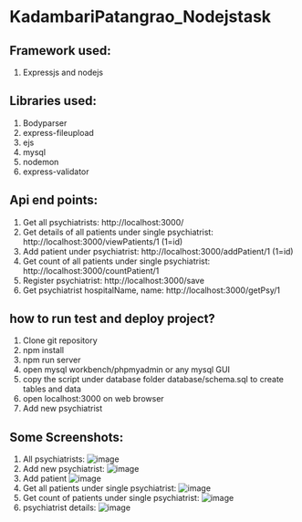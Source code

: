 # KadambariPatangrao_Nodejstask

## Framework used:
1. Expressjs and nodejs

## Libraries used:
1. Bodyparser
2. express-fileupload
3. ejs
4. mysql
5. nodemon
6. express-validator

## Api end points:
1. Get all psychiatrists: http://localhost:3000/
2. Get details of all patients under single psychiatrist: http://localhost:3000/viewPatients/1 (1=id)
3. Add patient under psychiatrist: http://localhost:3000/addPatient/1 (1=id)
4. Get count of all patients under single psychiatrist: http://localhost:3000/countPatient/1
5. Register psychiatrist: http://localhost:3000/save
6. Get psychiatrist hospitalName, name: http://localhost:3000/getPsy/1

## how to run test and deploy project?

1. Clone git repository
2. npm install
3. npm run server
4. open mysql workbench/phpmyadmin or any mysql GUI
5. copy the script under database folder database/schema.sql to create tables and data 
6. open localhost:3000 on web browser
7. Add new psychiatrist


## Some Screenshots:
1. All psychiatrists:
  ![image](https://user-images.githubusercontent.com/53164503/170361946-672e8a80-fb9b-48fc-8fd0-a108735cf36e.png)
2. Add new psychiatrist:
 ![image](https://user-images.githubusercontent.com/53164503/170361993-2efbe241-9a77-48cf-b459-ac4b7cf314fd.png)
3. Add patient
  ![image](https://user-images.githubusercontent.com/53164503/170362073-1b15bea5-7566-4589-a571-1d020dc93b0a.png)
4. Get all patients under single psychiatrist:
  ![image](https://user-images.githubusercontent.com/53164503/170362130-80378e41-dfb3-482d-ab0c-a65f34b7d99b.png)
5. Get count of patients under single psychiatrist:
  ![image](https://user-images.githubusercontent.com/53164503/170362196-c1b82740-0572-4470-b362-e8ebdb4c3343.png)
6. psychiatrist details:
  ![image](https://user-images.githubusercontent.com/53164503/170362252-d35cc8d8-d700-4a48-b992-5f5f4dec0e65.png)


